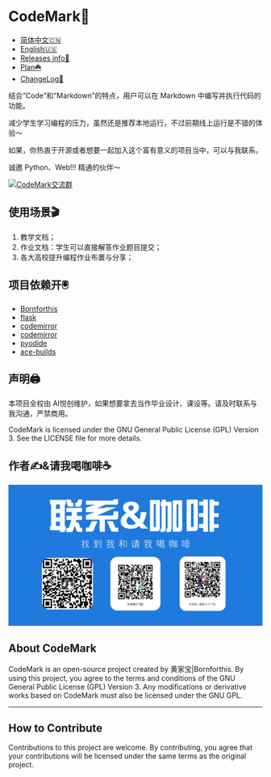 # CodeMark🦭

- [简体中文🇨🇳](README.md)
- [English🇺🇸](EN_README.md)
- [Releases info📝](Releases.md)
- [Plan☘️](dev-docs/Plan.md)
- [ChangeLog📔️](dev-docs/ChangeLog.md)

结合“Code”和“Markdown”的特点，用户可以在 Markdown 中编写并执行代码的功能。

减少学生学习编程的压力，虽然还是推荐本地运行，不过前期线上运行是不错的体验～

如果，你热衷于开源或者想要一起加入这个富有意义的项目当中，可以与我联系。

诚邀 Python、Web!!! 精通的伙伴～

<a target="_blank" href="https://qm.qq.com/cgi-bin/qm/qr?k=O19F8f7kZPO2D6RWNJHuKViLAYf8bE7u&jump_from=webapi&authKey=Km2k2+Ssx7z1X/b314m0wws9692R7MPEIA/zK/U+g4jjytvr2s86qapzCsapE20r"><img border="0" src="https://pub.idqqimg.com/wpa/images/group.png" alt="CodeMark交流群" title="CodeMark交流群"></a>

## 使用场景🎬

1. 教学文档；
2. 作业文档：学生可以直接解答作业题目提交；
3. 各大高校提升编程作业布置与分享；


## 项目依赖开🖲️

- [Bornforthis](https://bornforthis.cn/)
- [flask](https://flask.palletsprojects.com/en/3.0.x/)
- [codemirror](https://codemirror.net/)
- [codemirror](https://cdnjs.com/libraries/codemirror)
- [pyodide](https://pyodide.org/en/stable/index.html)
- [ace-builds](https://github.com/ajaxorg/ace-builds)

## 声明🖨️

本项目全权由 AI悦创维护，如果想要拿去当作毕业设计、课设等。请及时联系与我沟通，严禁商用。

CodeMark is licensed under the GNU General Public License (GPL) Version 3.
See the LICENSE file for more details.


## 作者✍️&请我喝咖啡☕️

![img_1.png](static/info/img_1.png)



## About CodeMark

CodeMark is an open-source project created by 黄家宝|Bornforthis. By using this project, you agree to the terms and conditions of the GNU General Public License (GPL) Version 3. Any modifications or derivative works based on CodeMark must also be licensed under the GNU GPL.

---

## How to Contribute

Contributions to this project are welcome. By contributing, you agree that your contributions will be licensed under the same terms as the original project.


